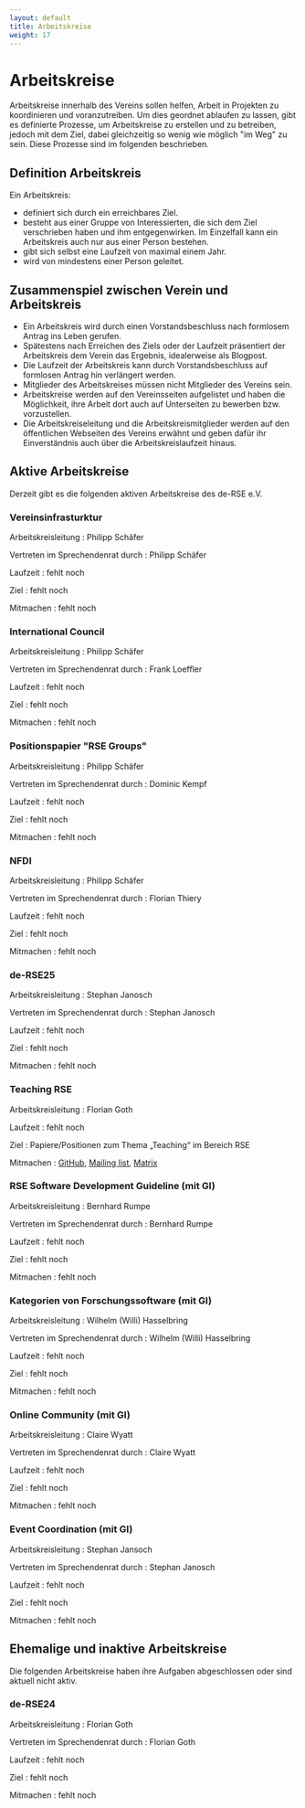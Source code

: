 ```yaml
---
layout: default
title: Arbeitskreise
weight: 17
---        
```


# Arbeitskreise

Arbeitskreise innerhalb des Vereins sollen helfen, Arbeit in Projekten zu koordinieren und voranzutreiben.
Um dies geordnet ablaufen zu lassen, gibt es definierte Prozesse, um Arbeitskreise zu erstellen und zu betreiben, jedoch mit dem Ziel, dabei gleichzeitig so wenig wie möglich "im Weg" zu sein.
Diese Prozesse sind im folgenden beschrieben.

## Definition Arbeitskreis

Ein Arbeitskreis:
- definiert sich durch ein erreichbares Ziel.
- besteht aus einer Gruppe von Interessierten, die sich dem Ziel verschrieben haben und ihm entgegenwirken. Im Einzelfall kann ein Arbeitskreis auch nur aus einer Person bestehen.
- gibt sich selbst eine Laufzeit von maximal einem Jahr.
- wird von mindestens einer Person geleitet.

## Zusammenspiel zwischen Verein und Arbeitskreis

- Ein Arbeitskreis wird durch einen Vorstandsbeschluss nach formlosem Antrag ins Leben gerufen.
- Spätestens nach Erreichen des Ziels oder der Laufzeit präsentiert der Arbeitskreis dem Verein das Ergebnis, idealerweise als Blogpost.
- Die Laufzeit der Arbeitskreis kann durch Vorstandsbeschluss auf formlosen Antrag hin verlängert werden.
- Mitglieder des Arbeitskreises müssen nicht Mitglieder des Vereins sein.
- Arbeitskreise werden auf den Vereinsseiten aufgelistet und haben die Möglichkeit, ihre Arbeit dort auch auf Unterseiten zu bewerben bzw. vorzustellen.
- Die Arbeitskreiseleitung und die Arbeitskreismitglieder werden auf den öffentlichen Webseiten des Vereins erwähnt und geben dafür ihr Einverständnis auch über die Arbeitskreislaufzeit hinaus.

## Aktive Arbeitskreise

Derzeit gibt es die folgenden aktiven Arbeitskreise des de-RSE e.V.

### Vereinsinfrasturktur

Arbeitskreisleitung
: Philipp Schäfer

Vertreten im Sprechendenrat durch
: Philipp Schäfer

Laufzeit
: fehlt noch

Ziel
: fehlt noch

Mitmachen
: fehlt noch

### International Council

Arbeitskreisleitung
: Philipp Schäfer

Vertreten im Sprechendenrat durch
: Frank Loeffler

Laufzeit
: fehlt noch

Ziel
: fehlt noch

Mitmachen
: fehlt noch

### Positionspapier "RSE Groups"

Arbeitskreisleitung
: Philipp Schäfer

Vertreten im Sprechendenrat durch
: Dominic Kempf

Laufzeit
: fehlt noch

Ziel
: fehlt noch

Mitmachen
: fehlt noch

### NFDI

Arbeitskreisleitung
: Philipp Schäfer

Vertreten im Sprechendenrat durch
: Florian Thiery

Laufzeit
: fehlt noch

Ziel
: fehlt noch

Mitmachen
: fehlt noch

### de-RSE25

Arbeitskreisleitung
: Stephan Janosch

Vertreten im Sprechendenrat durch
: Stephan Janosch

Laufzeit
: fehlt noch

Ziel
: fehlt noch

Mitmachen
: fehlt noch

### Teaching RSE

Arbeitskreisleitung
: Florian Goth

Laufzeit
: fehlt noch

Ziel
: Papiere/Positionen zum Thema „Teaching“ im Bereich RSE

Mitmachen
: [GitHub](https://github.com/the-teachingRSE-project), [Mailing list](https://lists.uni-wuerzburg.de/mailman/listinfo/teachingrse), [Matrix](https://matrix.to/#/#de-rse.org-AK-trainingRSE:matrix.org)

### RSE Software Development Guideline (mit GI)

Arbeitskreisleitung
: Bernhard Rumpe

Vertreten im Sprechendenrat durch
: Bernhard Rumpe

Laufzeit
: fehlt noch

Ziel
: fehlt noch

Mitmachen
: fehlt noch

### Kategorien von Forschungssoftware (mit GI)

Arbeitskreisleitung
: Wilhelm (Willi) Hasselbring

Vertreten im Sprechendenrat durch
: Wilhelm (Willi) Hasselbring

Laufzeit
: fehlt noch

Ziel
: fehlt noch

Mitmachen
: fehlt noch

### Online Community (mit GI)

Arbeitskreisleitung
: Claire Wyatt

Vertreten im Sprechendenrat durch
: Claire Wyatt

Laufzeit
: fehlt noch

Ziel
: fehlt noch

Mitmachen
: fehlt noch

### Event Coordination (mit GI)

Arbeitskreisleitung
: Stephan Jansoch

Vertreten im Sprechendenrat durch
: Stephan Janosch

Laufzeit
: fehlt noch

Ziel
: fehlt noch

Mitmachen
: fehlt noch

## Ehemalige und inaktive Arbeitskreise

Die folgenden Arbeitskreise haben ihre Aufgaben abgeschlossen oder sind aktuell nicht aktiv.

### de-RSE24

Arbeitskreisleitung
: Florian Goth

Vertreten im Sprechendenrat durch
: Florian Goth

Laufzeit
: fehlt noch

Ziel
: fehlt noch

Mitmachen
: fehlt noch
